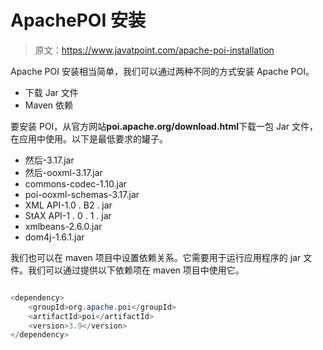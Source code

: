 # ApachePOI 安装

> 原文：<https://www.javatpoint.com/apache-poi-installation>

Apache POI 安装相当简单，我们可以通过两种不同的方式安装 Apache POI。

*   下载 Jar 文件
*   Maven 依赖

要安装 POI，从官方网站**poi.apache.org/download.html**下载一包 Jar 文件，在应用中使用。以下是最低要求的罐子。

*   然后-3.17.jar
*   然后-ooxml-3.17.jar
*   commons-codec-1.10.jar
*   poi-ooxml-schemas-3.17.jar
*   XML API-1.0 . B2 . jar
*   StAX API-1 . 0 . 1 . jar
*   xmlbeans-2.6.0.jar
*   dom4j-1.6.1.jar

我们也可以在 maven 项目中设置依赖关系。它需要用于运行应用程序的 jar 文件。我们可以通过提供以下依赖项在 maven 项目中使用它。

```java

<dependency>
    <groupId>org.apache.poi</groupId>
    <artifactId>poi</artifactId>
    <version>3.9</version>
</dependency>

```